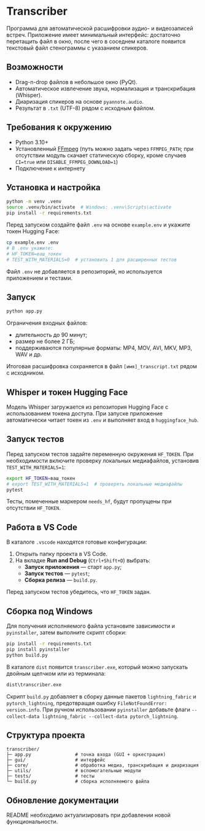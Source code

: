 # Transcriber

Программа для автоматической расшифровки аудио- и видеозаписей встреч. Приложение имеет минимальный интерфейс: достаточно перетащить файл в окно, после чего в соседнем каталоге появится текстовый файл стенограммы с указанием спикеров.

## Возможности
- Drag-n-drop файлов в небольшое окно (PyQt).
- Автоматическое извлечение звука, нормализация и транскрибация (Whisper).
- Диаризация спикеров на основе `pyannote.audio`.
- Результат в `.txt` (UTF-8) рядом с исходным файлом.

## Требования к окружению
- Python 3.10+
- Установленный [FFmpeg](https://ffmpeg.org/) (путь можно задать через `FFMPEG_PATH`; при отсутствии модуль скачает статическую сборку, кроме случаев `CI=true` или `DISABLE_FFMPEG_DOWNLOAD=1`)
- Подключение к интернету

## Установка и настройка
```bash
python -m venv .venv
source .venv/bin/activate  # Windows: .venv\Scripts\activate
pip install -r requirements.txt
```

Перед запуском создайте файл `.env` на основе `example.env` и укажите токен Hugging Face:

```bash
cp example.env .env
# В .env укажите:
# HF_TOKEN=ваш_токен
# TEST_WITH_MATERIALS=0  # установить 1 для расширенных тестов
```

Файл `.env` не добавляется в репозиторий, но используется приложением и тестами.

## Запуск
```bash
python app.py
```

Ограничения входных файлов:
- длительность до 90 минут;
- размер не более 2 ГБ;
- поддерживаются популярные форматы: MP4, MOV, AVI, MKV, MP3, WAV и др.

Итоговая расшифровка сохраняется в файл `[имя]_transcript.txt` рядом с исходником.

## Whisper и токен Hugging Face
Модель Whisper загружается из репозитория Hugging Face с использованием токена доступа. При запуске приложение автоматически читает токен из `.env` и выполняет вход в `huggingface_hub`.

## Запуск тестов
Перед запуском тестов задайте переменную окружения `HF_TOKEN`. При необходимости включите проверку локальных медиафайлов, установив `TEST_WITH_MATERIALS=1`:

```bash
export HF_TOKEN=ваш_токен
# export TEST_WITH_MATERIALS=1  # проверять локальные медиафайлы
pytest
```

Тесты, помеченные маркером `needs_hf`, будут пропущены при отсутствии `HF_TOKEN`.

## Работа в VS Code
В каталоге `.vscode` находятся готовые конфигурации:
1. Открыть папку проекта в VS Code.
2. На вкладке **Run and Debug** (`Ctrl+Shift+D`) выбрать:
   - **Запуск приложения** — старт `app.py`;
   - **Запуск тестов** — `pytest`;
   - **Сборка релиза** — `build.py`.

Перед запуском тестов убедитесь, что `HF_TOKEN` задан.

## Сборка под Windows
Для получения исполняемого файла установите зависимости и `pyinstaller`, затем выполните скрипт сборки:

```bash
pip install -r requirements.txt
pip install pyinstaller
python build.py
```

В каталоге `dist` появится `transcriber.exe`, который можно запускать двойным щелчком или из терминала:

```bash
dist\transcriber.exe
```

Скрипт `build.py` добавляет в сборку данные пакетов `lightning_fabric` и `pytorch_lightning`, предотвращая ошибку `FileNotFoundError: version.info`. При ручном использовании `pyinstaller` добавьте флаги `--collect-data lightning_fabric --collect-data pytorch_lightning`.

## Структура проекта
```
transcriber/
├─ app.py                # точка входа (GUI + оркестрация)
├─ gui/                  # интерфейс
├─ core/                 # обработка медиа, транскрибация и диаризация
├─ utils/                # вспомогательные модули
├─ tests/                # тесты
└─ build.py              # сборка исполняемого файла
```

## Обновление документации
README необходимо актуализировать при добавлении новой функциональности.

